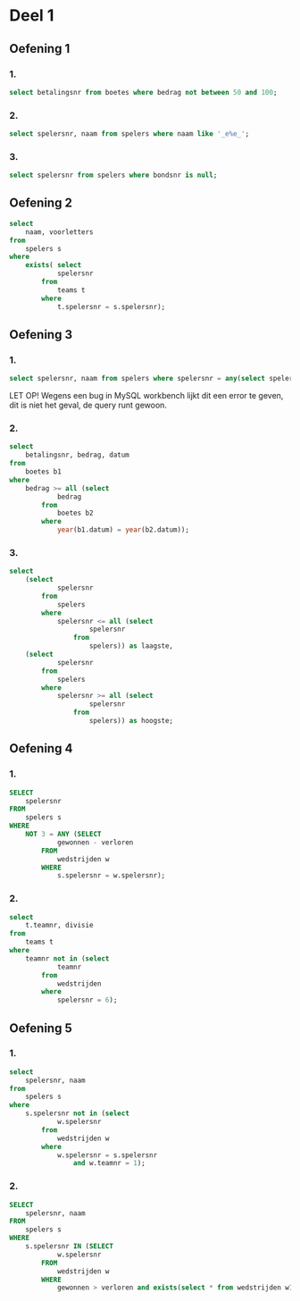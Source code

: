 # Deel 1
## Oefening 1
### 1.
```sql
select betalingsnr from boetes where bedrag not between 50 and 100;
```
### 2.
```sql
select spelersnr, naam from spelers where naam like '_e%e_';
```
### 3.
```sql
select spelersnr from spelers where bondsnr is null;
```
## Oefening 2
```sql
select
    naam, voorletters
from
    spelers s
where
    exists( select
            spelersnr
        from
            teams t
        where
            t.spelersnr = s.spelersnr);
```
## Oefening 3
### 1.
```sql
select spelersnr, naam from spelers where spelersnr = any(select spelersnr from boetes);
```
LET OP! Wegens een bug in MySQL workbench lijkt dit een error te geven, dit is niet het geval, de query runt gewoon.
### 2.
```sql
select
    betalingsnr, bedrag, datum
from
    boetes b1
where
    bedrag >= all (select
            bedrag
        from
            boetes b2
        where
            year(b1.datum) = year(b2.datum));
```
### 3.
```sql
select
    (select
            spelersnr
        from
            spelers
        where
            spelersnr <= all (select
                    spelersnr
                from
                    spelers)) as laagste,
    (select
            spelersnr
        from
            spelers
        where
            spelersnr >= all (select
                    spelersnr
                from
                    spelers)) as hoogste;
```
## Oefening 4
### 1.
```sql
SELECT
    spelersnr
FROM
    spelers s
WHERE
    NOT 3 = ANY (SELECT
            gewonnen - verloren
        FROM
            wedstrijden w
        WHERE
            s.spelersnr = w.spelersnr);
```
### 2.
```sql
select
    t.teamnr, divisie
from
    teams t
where
    teamnr not in (select
            teamnr
        from
            wedstrijden
        where
            spelersnr = 6);
```
## Oefening 5
### 1.
```sql
select
    spelersnr, naam
from
    spelers s
where
    s.spelersnr not in (select
            w.spelersnr
        from
            wedstrijden w
        where
            w.spelersnr = s.spelersnr
                and w.teamnr = 1);
```
### 2.
```sql
SELECT
    spelersnr, naam
FROM
    spelers s
WHERE
    s.spelersnr IN (SELECT
            w.spelersnr
        FROM
            wedstrijden w
        WHERE
            gewonnen > verloren and exists(select * from wedstrijden w1 where w.spelersnr = w1.spelersnr and gewonnen > verloren and w.wedstrijdnr <> w1.wedstrijdnr));
```
